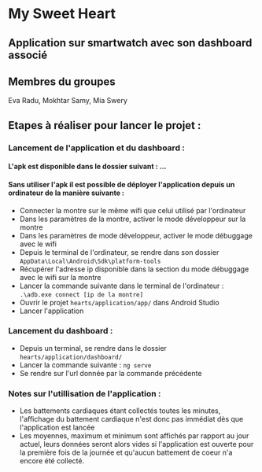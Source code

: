 # My Sweet Heart 
## Application sur smartwatch avec son dashboard associé

## Membres du groupes 

Eva Radu, Mokhtar Samy, Mia Swery

## Etapes à réaliser pour lancer le projet : 

### Lancement de l'application et du dashboard : 
#### L'apk est disponible dans le dossier suivant : ... 

#### Sans utiliser l'apk il est possible de déployer l'application depuis un ordinateur de la manière suivante : 
* Connecter la montre sur le même wifi que celui utilisé par l'ordinateur
* Dans les paramètres de la montre, activer le mode développeur sur la montre  
* Dans les paramètres de mode développeur, activer le mode débuggage avec le wifi
* Depuis le terminal de l'ordinateur, se rendre dans son dossier ``` AppData\Local\Android\Sdk\platform-tools ```
* Récupérer l'adresse ip disponible dans la section du mode débuggage avec le wifi sur la montre 
* Lancer la commande suivante dans le terminal de l'ordinateur :    ``` .\adb.exe connect [ip de la montre] ```
* Ouvrir le projet ``` hearts/application/app/ ``` dans Android Studio 
* Lancer l'application

### Lancement du dashboard : 

* Depuis un terminal, se rendre dans le dossier ``` hearts/application/dashboard/ ```
* Lancer la commande suivante : ``` ng serve ```
* Se rendre sur l'url donnée par la commande précédente

### Notes sur l'utillisation de l'application : 

* Les battements cardiaques étant collectés toutes les minutes, l'affichage du battement cardiaque n'est donc pas immédiat dès que l'application est lancée
* Les moyennes, maximum et minimum sont affichés par rapport au jour actuel, leurs données seront alors vides si l'application est ouverte pour la première fois de la journée et qu'aucun battement de coeur n'a encore été collecté. 
